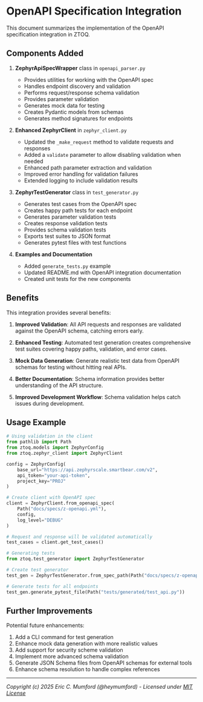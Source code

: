 # OpenAPI Specification Integration

This document summarizes the implementation of the OpenAPI specification integration in ZTOQ.

## Components Added

1. **ZephyrApiSpecWrapper** class in `openapi_parser.py`
   - Provides utilities for working with the OpenAPI spec
   - Handles endpoint discovery and validation
   - Performs request/response schema validation
   - Provides parameter validation
   - Generates mock data for testing
   - Creates Pydantic models from schemas
   - Generates method signatures for endpoints

2. **Enhanced ZephyrClient** in `zephyr_client.py`
   - Updated the `_make_request` method to validate requests and responses
   - Added a `validate` parameter to allow disabling validation when needed
   - Enhanced path parameter extraction and validation
   - Improved error handling for validation failures
   - Extended logging to include validation results

3. **ZephyrTestGenerator** class in `test_generator.py`
   - Generates test cases from the OpenAPI spec
   - Creates happy path tests for each endpoint
   - Generates parameter validation tests
   - Creates response validation tests
   - Provides schema validation tests
   - Exports test suites to JSON format
   - Generates pytest files with test functions

4. **Examples and Documentation**
   - Added `generate_tests.py` example
   - Updated README.md with OpenAPI integration documentation
   - Created unit tests for the new components

## Benefits

This integration provides several benefits:

1. **Improved Validation**: All API requests and responses are validated against the OpenAPI schema, catching errors early.

2. **Enhanced Testing**: Automated test generation creates comprehensive test suites covering happy paths, validation, and error cases.

3. **Mock Data Generation**: Generate realistic test data from OpenAPI schemas for testing without hitting real APIs.

4. **Better Documentation**: Schema information provides better understanding of the API structure.

5. **Improved Development Workflow**: Schema validation helps catch issues during development.

## Usage Example

```python
# Using validation in the client
from pathlib import Path
from ztoq.models import ZephyrConfig
from ztoq.zephyr_client import ZephyrClient

config = ZephyrConfig(
    base_url="https://api.zephyrscale.smartbear.com/v2",
    api_token="your-api-token",
    project_key="PROJ"
)

# Create client with OpenAPI spec
client = ZephyrClient.from_openapi_spec(
    Path("docs/specs/z-openapi.yml"),
    config,
    log_level="DEBUG"
)

# Request and response will be validated automatically
test_cases = client.get_test_cases()

# Generating tests
from ztoq.test_generator import ZephyrTestGenerator

# Create test generator
test_gen = ZephyrTestGenerator.from_spec_path(Path("docs/specs/z-openapi.yml"))

# Generate tests for all endpoints
test_gen.generate_pytest_file(Path("tests/generated/test_api.py"))
```

## Further Improvements

Potential future enhancements:

1. Add a CLI command for test generation
2. Enhance mock data generation with more realistic values
3. Add support for security scheme validation
4. Implement more advanced schema validation
5. Generate JSON Schema files from OpenAPI schemas for external tools
6. Enhance schema resolution to handle complex references

---
*Copyright (c) 2025 Eric C. Mumford (@heymumford) - Licensed under [MIT License](../../LICENSE)*